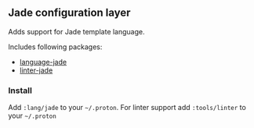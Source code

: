 ## Jade configuration layer

Adds support for Jade template language.

Includes following packages:

- [language-jade](https://atom.io/packages/language-jade)
- [linter-jade](https://atom.io/packages/linter-jade)


### Install

Add `:lang/jade` to your `~/.proton`.
For linter support add `:tools/linter` to your `~/.proton`
